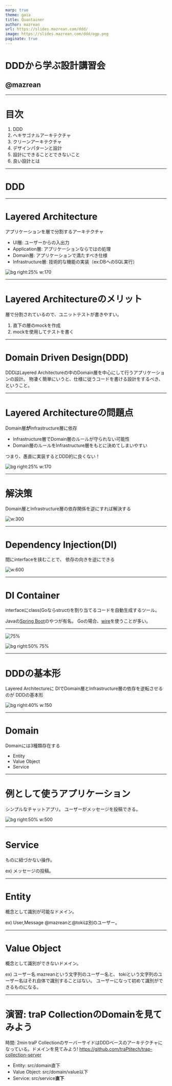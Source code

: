 ```yaml
---
marp: true
theme: gaia
title: Quantainer
author: mazrean
url: https://slides.mazrean.com/ddd/
image: https://slides.mazrean.com/ddd/ogp.png
paginate: true
---
```

<style>
  :root {
    --color-background: #f2f4f7;
    --color-foreground: #111f4d;
    --color-highlight: rgba(17, 31, 77, 0.5);
    --color-dimmed: #757575;
  }
  :root.invert {
    --color-background: #111f4d;
    --color-foreground: #f2f4f7;
    --color-highlight: rgba(17, 31, 77, 0.5);
    --color-dimmed: #757575;
  }
</style>
<!--
_class:
- invert
- lead
_paginate: false
-->

# DDDから学ぶ設計講習会
## @mazrean

---
# 目次

1. DDD
2. ヘキサゴナルアーキテクチャ
3. クリーンアーキテクチャ
4. デザインパターンと設計
5. 設計にできることとできないこと
6. 良い設計とは

---
<!--
_class:
- invert
- lead
_paginate: false
-->
# DDD

---
# Layered Architecture

アプリケーションを層で分割するアーキテクチャ
- UI層: ユーザーからの入出力
- Application層:
  アプリケーションならではの処理
- Domain層:
  アプリケーションで満たすべき仕様
- Infrastructure層:
  技術的な機能の実装（ex:DBへのSQL実行）

![bg right:25% w:170](layered-architechture.drawio.svg)

---
# Layered Architectureのメリット

層で分割されているので、ユニットテストが書きやすい。

1. 直下の層のmockを作成
1. mockを使用してテストを書く

---
# Domain Driven Design(DDD)

DDDはLayered Architectureの中のDomain層を中心にして行うアプリケーションの設計。
物凄く簡単にいうと、仕様に従うコードを書ける設計をするべき、ということ。

---
# Layered Architectureの問題点

Domain層**が**Infrastructure層に依存

- Infrastructure層でDomain層のルールが守られない可能性
- Domain層のルールをInfrastructure層をもとに決めてしまいやすい

つまり、愚直に実装するとDDD的に良くない！

![bg right:25% w:170](layered-architechture.drawio.svg)

---
# 解決策

Domain層とInfrastructure層の依存関係を逆にすれば解決する

![w:300](layered-architechture-to-ddd.drawio.svg)

---
# Dependency Injection(DI)

間にinterfaceを挟むことで、
依存の向きを逆にできる

![w:600](inversion-of-control.drawio.svg)

---
# DI Container

interfaceにclass(Goならstruct)を割り当てるコードを自動生成するツール。

Javaの[Spring Boot](https://spring.io/projects/spring-boot)のやつが有名。
Goの場合、[wire](https://github.com/google/wire)を使うことが多い。

---
<!--
_class:
- lead
-->
![75%](wire.png)

![bg right:50% 75%](wire-gen.png)

---
# DDDの基本形

Layered Architectureに
DIでDomain層とInfrastructure層の依存を逆転させるのが
DDDの基本形

![bg right:40% w:150](ddd-basic.drawio.svg)

---
# Domain

Domainには3種類存在する

- Entity
- Value Object
- Service

---
# 例として使うアプリケーション

シンプルなチャットアプリ。
ユーザーがメッセージを投稿できる。

![bg right:50% w:500](example-app.drawio.svg)

---
# Service

ものに紐づかない操作。

ex) メッセージの投稿。

---
# Entity

概念として識別が可能なドメイン。

ex) User,Message
@mazreanと@tokiは別のユーザー。

---
# Value Object

概念として識別ができないドメイン。

ex) ユーザー名
mazreanという文字列のユーザー名と、
tokiという文字列のユーザー名はそれ自体で識別することはない。
ユーザーになって初めて識別ができるものになる。

---
# 演習: traP CollectionのDomainを見てみよう
時間: 2min
traP CollectionのサーバーサイドはDDDベースのアーキテクチャになっている。ドメインを見てみよう!
https://github.com/traPtitech/trap-collection-server

- Entity: src/domain直下
- Value Object: src/domain/value以下
- Service: src/service**直下**

